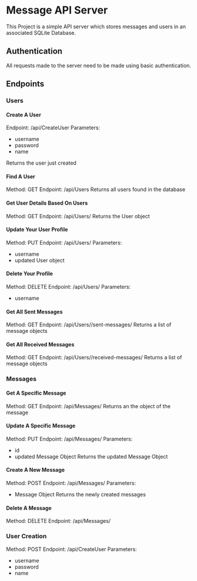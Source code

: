 # Message API Server
This Project is a simple API server which stores messages and users in an associated SQLite Database.

## Authentication
All requests made to the server need to be made using basic authentication.

## Endpoints
### Users
#### Create A User
Endpoint: /api/CreateUser
Parameters:
* username
* password
* name

Returns the user just created

#### Find A User
Method: GET
Endpoint: /api/Users
Returns all users found in the database

#### Get User Details Based On Users
Method: GET
Endpoint: /api/Users/<username>
Returns the User object

#### Update Your User Profile
Method: PUT
Endpoint: /api/Users/<username>
Parameters:
* username
* updated User object

#### Delete Your Profile
Method: DELETE
Endpoint: /api/Users/<username>
Parameters:
* username

#### Get All Sent Messages
Method: GET
Endpoint: /api/Users/<username>/sent-messages/
Returns a list of message objects

#### Get All Received Messages
Method: GET
Endpoint: /api/Users/<username>/received-messages/
Returns a list of message objects

### Messages
#### Get A Specific Message
Method: GET
Endpoint: /api/Messages/<id>
Returns an the object of the message

#### Update A Specific Message
Method: PUT
Endpoint: /api/Messages/<id>
Parameters:
* id
* updated Message Object
Returns the updated Message Object

#### Create A New Message
Method: POST
Endpoint: /api/Messages/
Parameters:
* Message Object
Returns the newly created messages

#### Delete A Message
Method: DELETE
Endpoint: /api/Messages/<id>

### User Creation
Method: POST
Endpoint: /api/CreateUser
Parameters:
* username
* password
* name
